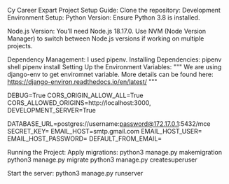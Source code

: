 Cy Career Expart Project Setup Guide:
Clone the repository:
Development Environment Setup:
Python Version: Ensure Python 3.8 is installed.

Node.js Version: You’ll need Node.js 18.17.0. Use NVM (Node Version Manager) to switch between Node.js versions if working on multiple projects.

Dependency Management: I used pipenv.
Installing Dependencies:
pipenv shell
pipenv install
Setting Up the Environment Variables:
"""
    We are using django-env to get enviromnet variable.
    More details can be found here: https://django-environ.readthedocs.io/en/latest/
"""

DEBUG=True
CORS_ORIGIN_ALLOW_ALL=True
CORS_ALLOWED_ORIGINS=http://localhost:3000,
DEVELOPMENT_SERVER=True

DATABASE_URL=postgres://username:password@172.17.0.1:5432/mce
SECRET_KEY=
EMAIL_HOST=smtp.gmail.com
EMAIL_HOST_USER=
EMAIL_HOST_PASSWORD=
DEFAULT_FROM_EMAIL=

Running the Project:
Apply migrations:
python3 manage.py makemigration
python3 manage.py migrate
python3 manage.py createsuperuser

Start the server:
python3 manage.py runserver



